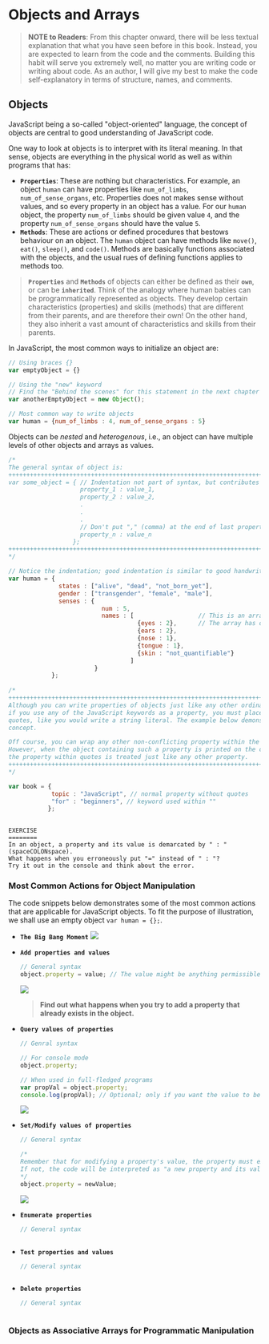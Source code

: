 # Objects and Arrays

> __NOTE to Readers__: From this chapter onward, there will be less textual explanation that what you have seen before in this book. Instead, you are expected to learn from the code and the comments. Building this habit will serve you extremely well, no matter you are writing code or writing about code. As an author, I will give my best to make the code self-explanatory in terms of structure, names, and comments.

## Objects

JavaScript being a so-called "object-oriented" language, the concept of objects are central to good understanding of JavaScript code. 

One way to look at objects is to interpret with its literal meaning. In that sense, objects are everything in the physical world as well as within programs that has:
  - __`Properties`__: These are nothing but characteristics. For example, an object `human` can have properties like `num_of_limbs`, `num_of_sense_organs`, etc. Properties does not makes sense without values, and so every property in an object has a value. For our `human` object, the property `num_of_limbs` should be given value `4`, and the property `num_of_sense_organs` should have the value `5`.
  - __`Methods`__: These are actions or defined procedures that bestows behaviour on an object. The `human` object can have methods like `move()`, `eat()`, `sleep()`, and `code()`. Methods are basically functions associated with the objects, and the usual rues of defining functions applies to methods too.
  
> __`Properties`__ and __`Methods`__ of objects can either be defined as their __`own`__, or can be __`inherited`__. Think of the analogy where human babies can be programmatically represented as objects. They develop certain characteristics (properties) and skills (methods) that are different from their parents, and are therefore their own! On the other hand, they also inherit a vast amount of characteristics and skills from their parents.

In JavaScript, the most common ways to initialize an object are:

```javascript
// Using braces {}
var emptyObject = {}

// Using the "new" keyword
// Find the "Behind the scenes" for this statement in the next chapter
var anotherEmptyObject = new Object(); 

// Most common way to write objects
var human = {num_of_limbs : 4, num_of_sense_organs : 5}
```

Objects can be _nested_ and _heterogenous_, i.e., an object can have multiple levels of other objects and arrays as values.

```javascript
/*
The general syntax of object is: 
++++++++++++++++++++++++++++++++++++++++++++++++++++++++++++++++++++++++++++++++++++++
var some_object = { // Indentation not part of syntax, but contributes to readability
                    property_1 : value_1,
                    property_2 : value_2,
                    .
                    .
                    .
                    // Don't put "," (comma) at the end of last property's value
                    property_n : value_n  
                  };
++++++++++++++++++++++++++++++++++++++++++++++++++++++++++++++++++++++++++++++++++++++
*/

// Notice the indentation; good indentation is similar to good handwriting!
var human = {
              states : ["alive", "dead", "not_born_yet"],
              gender : ["transgender", "female", "male"],
              senses : {
                          num : 5,
                          names : [                  // This is an array
                                    {eyes : 2},      // The array has objects as items.
                                    {ears : 2},
                                    {nose : 1},
                                    {tongue : 1},
                                    {skin : "not_quantifiable"}                                      
                                  ]
                        }
            };
            
/*
+++++++++++++++++++++++++++++++++++++++++++++++++++++++++++++++++++++++++++++++++
Although you can write properties of objects just like any other ordinary word,
if you use any of the JavaScript keywords as a property, you must place it within
quotes, like you would write a string literal. The example below demonstrates the 
concept.

Off course, you can wrap any other non-conflicting property within the quotes.
However, when the object containing such a property is printed on the console,
the property within quotes is treated just like any other property.
+++++++++++++++++++++++++++++++++++++++++++++++++++++++++++++++++++++++++++++++++
*/

var book = {
            topic : "JavaScript", // normal property without quotes
            "for" : "beginners", // keyword used within ""
           };
            
```

```
EXERCISE
========
In an object, a property and its value is demarcated by " : " (spaceCOLONspace).
What happens when you erroneously put "=" instead of " : "?
Try it out in the console and think about the error.
```

### Most Common Actions for Object Manipulation

The code snippets below demonstrates some of the most common actions that are applicable for JavaScript objects. To fit the purpose of illustration, we shall use an empty object `var human = {};`.
  - __`The Big Bang Moment`__ 
      ![](https://github.com/datasouvik/getting_started_with_javascript/blob/master/Assets/emptyObjectBigBang.png)
      
  - __`Add properties and values`__
      ```javascript
      // General syntax
      object.property = value; // The value might be anything permissible in JavaScript
      ```
      ![](https://github.com/datasouvik/getting_started_with_javascript/blob/master/Assets/addProperty.png)
      
      > __Find out what happens when you try to add a property that already exists in the object.__
      
  - __`Query values of properties`__
      ```javascript
      // Genral syntax
      
      // For console mode
      object.property;
      
      // When used in full-fledged programs
      var propVal = object.property;
      console.log(propVal); // Optional; only if you want the value to be printed on the console
      ```
      ![](https://github.com/datasouvik/getting_started_with_javascript/blob/master/Assets/queryProperty.png)
      
  - __`Set/Modify values of properties`__
      ```javascript
      // General syntax
      
      /*
      Remember that for modifying a property's value, the property must exist.
      If not, the code will be interpreted as "a new property and its value must be added.
      */
      object.property = newValue;
      ```
      ![](https://github.com/datasouvik/getting_started_with_javascript/blob/master/Assets/modifyProperty.png)
      
  - __`Enumerate properties`__
      ```javascript
      // General syntax
      
      ```
      ![]()
      
  - __`Test properties and values`__
      ```javascript
      // General syntax
      
      ```
      ![]()
      
  - __`Delete properties`__
      ```javascript
      // General syntax
      
      ```
      ![]()


### Objects as Associative Arrays for Programmatic Manipulation
